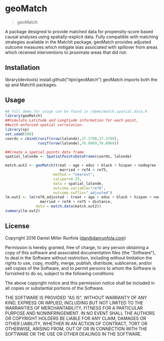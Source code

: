 
# geoMatch

> geoMatch

A package designed to provide matched data for propensity-score based causal analyses using spatially-explicit data.  Fully compatible with matching strategies available in the MatchIt package, geoMatch provides adjusted outcome measures which mitigate bias associated with spillover from areas which received interventions to proximate areas that did not.

## Installation
library(devtools)
install.github("itpir/geoMatch")
geoMatch imports both the sp and MatchIt packages.

## Usage

```r
#A full demo for usage can be found in /demo/match.spatial.data.R
library(geoMatch)
##Simulate Latitude and Longtiude information for each point, 
##with enforced spatial correlation.
library(sp)
set.seed(500)
coords = cbind(runif(nrow(lalonde),37.1708,37.3708), 
               runif(nrow(lalonde),76.6069,76.8069))

##Create a spatial points data frame
spatial_lalonde <- SpatialPointsDataFrame(coords, lalonde)

match.out2 <- geoMatch(treat ~ age + educ + black + hispan + nodegree + 
                         married + re74 + re75, 
                      method = "nearest", 
                      caliper=0.25, 
                      data = spatial_lalonde, 
                      outcome.variable="re78", 
                      outcome.suffix="_adjusted")
lm.out2 <- lm(re78_adjusted ~ treat + age + educ + black + hispan + nodegree + 
                married + re74 + re75 + distance, 
              data = match.data(match.out2))
summary(lm.out2)
```

## License

Copyright 2016 Daniel Miller Runfola (dan@danrunfola.com)

Permission is hereby granted, free of charge, to any person obtaining a copy of this software and associated documentation files (the "Software"), to deal in the Software without restriction, including without limitation the rights to use, copy, modify, merge, publish, distribute, sublicense, and/or sell copies of the Software, and to permit persons to whom the Software is furnished to do so, subject to the following conditions:

The above copyright notice and this permission notice shall be included in all copies or substantial portions of the Software.

THE SOFTWARE IS PROVIDED "AS IS", WITHOUT WARRANTY OF ANY KIND, EXPRESS OR IMPLIED, INCLUDING BUT NOT LIMITED TO THE WARRANTIES OF MERCHANTABILITY, FITNESS FOR A PARTICULAR PURPOSE AND NONINFRINGEMENT. IN NO EVENT SHALL THE AUTHORS OR COPYRIGHT HOLDERS BE LIABLE FOR ANY CLAIM, DAMAGES OR OTHER LIABILITY, WHETHER IN AN ACTION OF CONTRACT, TORT OR OTHERWISE, ARISING FROM, OUT OF OR IN CONNECTION WITH THE SOFTWARE OR THE USE OR OTHER DEALINGS IN THE SOFTWARE.

